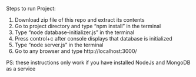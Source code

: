 Steps to run Project:
1.  Download zip file of this repo and extract its contents
2.	Go to project directory and type “npm install” in the terminal
3.	Type “node database-initializer.js” in the terminal
4.	Press control+c after console displays that database is initialized
5.	Type “node server.js” in the terminal
6.	Go to any browser and type http://localhost:3000/

PS: these instructions only work if you have installed NodeJs and MongoDB as a service
